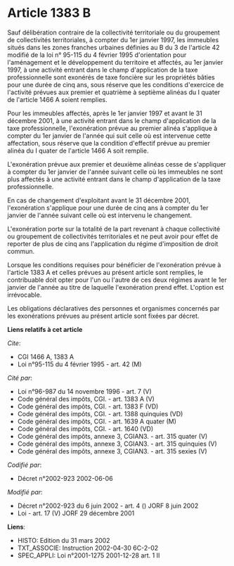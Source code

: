 # Article 1383 B

Sauf délibération contraire de la collectivité territoriale ou du groupement de collectivités territoriales, à compter du 1er
janvier 1997, les immeubles situés dans les zones franches urbaines définies au B du 3 de l'article 42 modifié de la loi n°
95-115 du 4 février 1995 d'orientation pour l'aménagement et le développement du territoire et affectés, au 1er janvier 1997,
à une activité entrant dans le champ d'application de la taxe professionnelle sont exonérés de taxe foncière sur les
propriétés bâties pour une durée de cinq ans, sous réserve que les conditions d'exercice de l'activité prévues aux premier et
quatrième à septième alinéas du I quater de l'article 1466 A soient remplies.

Pour les immeubles affectés, après le 1er janvier 1997 et avant le  31 décembre 2001, à une activité entrant dans le champ
d'application de la taxe professionnelle, l'exonération prévue au premier alinéa s'applique à compter du 1er janvier de
l'année qui suit celle où est intervenue cette affectation, sous réserve que la condition d'effectif prévue au premier alinéa
du I quater de l'article 1466 A soit remplie.

L'exonération prévue aux premier et deuxième alinéas cesse de s'appliquer à compter du 1er janvier de l'année suivant celle
où les immeubles ne sont plus affectés à une activité entrant dans le champ d'application de la taxe professionnelle.

En cas de changement d'exploitant avant le 31 décembre 2001, l'exonération s'applique pour une durée de cinq ans à compter du
1er janvier de l'année suivant celle où est intervenu le changement.

L'exonération porte sur la totalité de la part revenant à chaque collectivité ou groupement de collectivités territoriales et
ne peut avoir pour effet de reporter de plus de cinq ans l'application du régime d'imposition de droit commun.

Lorsque les conditions requises pour bénéficier de l'exonération prévue à l'article 1383 A et celles prévues au présent
article sont remplies, le contribuable doit opter pour l'un ou l'autre de ces deux régimes avant le 1er janvier de l'année au
titre de laquelle l'exonération prend effet. L'option est irrévocable.

Les obligations déclaratives des personnes et organismes concernés par les exonérations prévues au présent article sont
fixées par décret.

**Liens relatifs à cet article**

_Cite_:

  - CGI 1466 A, 1383 A
  - Loi n°95-115 du 4 février 1995 - art. 42 (M)

_Cité par_:

  - Loi n°96-987 du 14 novembre 1996 - art. 7 (V)
  - Code général des impôts, CGI. - art. 1383 A (V)
  - Code général des impôts, CGI. - art. 1383 F (VD)
  - Code général des impôts, CGI. - art. 1388 quinquies (VD)
  - Code général des impôts, CGI. - art. 1639 A quater (M)
  - Code général des impôts, CGI. - art. 1640 (VD)
  - Code général des impôts, annexe 3, CGIAN3. - art. 315 quater (V)
  - Code général des impôts, annexe 3, CGIAN3. - art. 315 quinquies (V)
  - Code général des impôts, annexe 3, CGIAN3. - art. 315 sexies (V)

_Codifié par_:

  - Décret n°2002-923 2002-06-06

_Modifié par_:

  - Décret n°2002-923 du 6 juin 2002 - art. 4 () JORF 8 juin 2002
  - Loi - art. 17 (V) JORF 29 décembre 2001

**Liens**:

  - HISTO: Edition du 31 mars 2002
  - TXT_ASSOCIE: Instruction 2002-04-30 6C-2-02
  - SPEC_APPLI: Loi n°2001-1275 2001-12-28 art. 1 II
